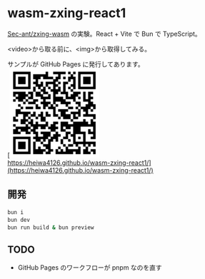 # wasm-zxing-react1

[Sec-ant/zxing-wasm](https://github.com/Sec-ant/zxing-wasm) の実験。React + Vite で Bun で TypeScript。

\<video\>から取る前に、\<img\>から取得してみる。

サンプルが GitHub Pages に発行してあります。  
[<img src="docs/imgs/ghpages.svg" width="200" height="200"><br>https://heiwa4126.github.io/wasm-zxing-react1/](https://heiwa4126.github.io/wasm-zxing-react1/)

## 開発

```bash
bun i
bun dev
bun run build & bun preview
```

## TODO

- GitHub Pages のワークフローが pnpm なのを直す
